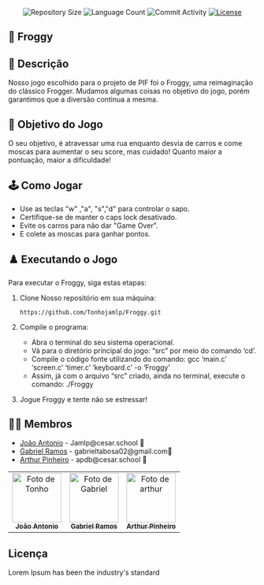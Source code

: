 <p align="center">
  <img
    src="https://img.shields.io/github/repo-size/Tonhojamlp/Froggy?style=flat"
    alt="Repository Size"
  />
  <img
    src="https://img.shields.io/github/languages/count/Tonhojamlp/Froggy?style=flat&logo=python"
    alt="Language Count"
  />
  <img
    src="https://img.shields.io/github/commit-activity/t/Tonhojamlp/Froggy?style=flat&logo=github"
    alt="Commit Activity"
  />
  <a href="LICENSE.md"
    ><img
      src="https://img.shields.io/github/license/Froggy/Froggy"
      alt="License"
  /></a>
</p>

## 🐸 Froggy

## 📄 Descrição

Nosso jogo escolhido para o projeto de PIF foi o Froggy, uma reimaginação do clássico Frogger. Mudamos algumas coisas no objetivo do jogo, porém garantimos que a diversão continua a mesma.

## 🎲 Objetivo do Jogo

O seu objetivo, é atravessar uma rua enquanto desvia de carros e come moscas para aumentar o seu score, mas cuidado! Quanto maior a pontuação, maior a dificuldade!

## 🕹️ Como Jogar

- Use as teclas "w" ,"a", "s","d" para controlar o sapo.
- Certifique-se de manter o caps lock desativado.
- Evite os carros para não dar "Game Over".
- E colete as moscas para ganhar pontos.

## ♟️ Executando o Jogo

Para executar o Froggy, siga estas etapas:

1. Clone Nosso repositório em sua máquina:
   ```
   https://github.com/Tonhojamlp/Froggy.git

2. Compile o programa:
   
   - Abra o terminal do seu sistema operacional.
   - Vá para o diretório principal do jogo: “src” por meio do comando ‘cd’.
   - Compile o código fonte utilizando do comando: gcc ‘main.c’ ‘screen.c’ ‘timer.c’ ‘keyboard.c’ -o ‘Froggy’
   - Assim, já com o arquivo “src” criado, ainda no terminal, execute o comando: ./Froggy
   
3. Jogue Froggy e tente não se estressar!

## 👩‍💻 Membros

<ul>
  <li>
    <a href="https://github.com/Tonhojamlp">João Antonio</a> -
    Jamlp@cesar.school 📩
  </li>
  <li>
    <a href="https://github.com/marverick9">Gabriel Ramos</a> -
    gabrieltabosa02@gmail.com📩
  </li>
  <li>
    <a href="https://github.com/ArthurpBrito">Arthur Pinheiro</a> -
    apdb@cesar.school 📩
  </li>
</ul>

<table>
  <tr>
    <td align="center">
      <a href="https://github.com/Tonhojamlp">
        <img src="https://avatars3.githubusercontent.com/Tonhojamlp" width="100px;" alt="Foto de Tonho"/><br>
        <sub>
          <b>João Antonio</b>
        </sub>
      </a>
    </td>
    <td align="center">
      <a href="https://github.com/marverick9">
        <img src="https://avatars.githubusercontent.com/marverick9" width="100px;" alt="Foto de Gabriel"/><br>
        <sub>
          <b>Gabriel Ramos</b>
        </sub>
      </a>
    </td>
    <td align="center">
      <a href="https://github.com/ArthurpBrito">
        <img src="https://avatars.githubusercontent.com/ArthurpBrito" width="100px;" alt="Foto de arthur"/><br>
        <sub>
          <b>Arthur Pinheiro</b>
        </sub>
      </a>
    </td>
  </tr>
</table>

## Licença

Lorem Ipsum has been the industry's standard
